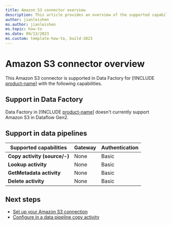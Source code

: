 ```yaml
---
title: Amazon S3 connector overview
description: This article provides an overview of the supported capabilities of the Amazon S3 connector.
author: jianleishen
ms.author: jianleishen
ms.topic: how-to
ms.date: 09/13/2023
ms.custom: template-how-to, build-2023
---
```


# Amazon S3 connector overview

This Amazon S3 connector is supported in Data Factory for [!INCLUDE [product-name](../includes/product-name.md)] with the following capabilities.

## Support in Data Factory

Data Factory in [!INCLUDE [product-name](../includes/product-name.md)] doesn't currently support Amazon S3 in Dataflow Gen2.

## Support in data pipelines

| Supported capabilities | Gateway | Authentication |
| --- | --- | ---|
| **Copy activity (source/-)** | None | Basic |
| **Lookup activity** | None | Basic |
| **GetMetadata activity** | None | Basic |
| **Delete activity** | None | Basic |

## Next steps

- [Set up your Amazon S3 connection](connector-amazon-s3.md)
- [Configure in a data pipeline copy activity](connector-amazon-s3-copy-activity.md)
